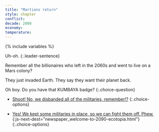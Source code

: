 ```yaml
---
title: "Martians return"
style: chapter
conflict: 
decade: 2080
economy: 
temperature: 
---
```


{% include variables %}


Uh-oh. 
{:.leader-sentence}

Remember all the billionaires who left in the 2060s and went to live on a Mars colony?

They just invaded Earth. They say they want their planet back.

Oh boy. Do you have that KUMBAYA badge?
{:.choice-question}

<div data-js-var="css-var-military-no" markdown="1" class="hidden">

- [Shoot! No, we disbanded all of the militaries, remember!?](chapter_billionaire-ecotopia-takeover.html)
{:.choice-options}

</div>

<div data-js-var="css-var-military-yes" markdown="1" class="hidden">

- [Yes! We kept some militaries in place, so we can fight them off. Phew.](part-page_2090.html){:js-next-dest="newspaper_welcome-to-2090-ecotopia.html"}
{:.choice-options}

</div>

